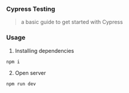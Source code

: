 ### Cypress Testing

> a basic guide to get started with Cypress

### Usage

1. Installing dependencies

```bash
npm i
```

2. Open server

```bash
npm run dev
```


